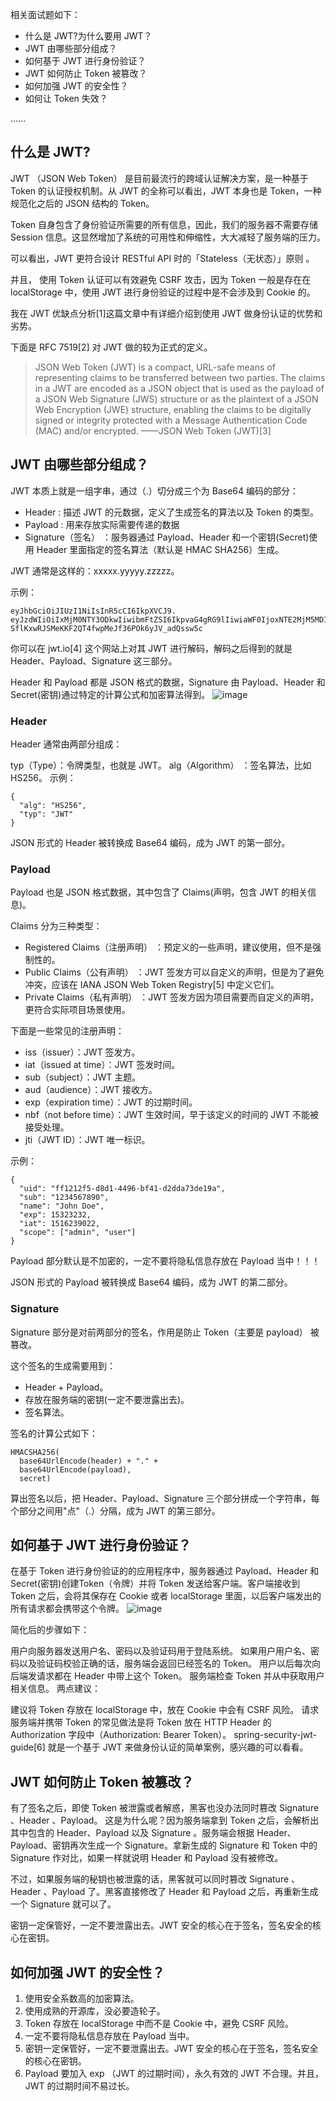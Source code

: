 相关面试题如下：

- 什么是 JWT?为什么要用 JWT？
- JWT 由哪些部分组成？
- 如何基于 JWT 进行身份验证？
- JWT 如何防止 Token 被篡改？
- 如何加强 JWT 的安全性？
- 如何让 Token 失效？

......
## 什么是 JWT?
JWT （JSON Web Token） 是目前最流行的跨域认证解决方案，是一种基于 Token 的认证授权机制。从 JWT 的全称可以看出，JWT 本身也是 Token，一种规范化之后的 JSON 结构的 Token。

Token 自身包含了身份验证所需要的所有信息，因此，我们的服务器不需要存储 Session 信息。这显然增加了系统的可用性和伸缩性，大大减轻了服务端的压力。

可以看出，JWT 更符合设计 RESTful API 时的「Stateless（无状态）」原则 。

并且， 使用 Token 认证可以有效避免 CSRF 攻击，因为 Token 一般是存在在 localStorage 中，使用 JWT 进行身份验证的过程中是不会涉及到 Cookie 的。

我在 JWT 优缺点分析[1]这篇文章中有详细介绍到使用 JWT 做身份认证的优势和劣势。

下面是 RFC 7519[2] 对 JWT 做的较为正式的定义。

> JSON Web Token (JWT) is a compact, URL-safe means of representing claims to be transferred between two parties. The claims in a JWT are encoded as a JSON object that is used as the payload of a JSON Web Signature (JWS) structure or as the plaintext of a JSON Web Encryption (JWE) structure, enabling the claims to be digitally signed or integrity protected with a Message Authentication Code (MAC) and/or encrypted. ——JSON Web Token (JWT)[3]

## JWT 由哪些部分组成？

JWT 本质上就是一组字串，通过（.）切分成三个为 Base64 编码的部分：

- Header : 描述 JWT 的元数据，定义了生成签名的算法以及 Token 的类型。
- Payload : 用来存放实际需要传递的数据
- Signature（签名） ：服务器通过 Payload、Header 和一个密钥(Secret)使用 Header 里面指定的签名算法（默认是 HMAC SHA256）生成。

JWT 通常是这样的：xxxxx.yyyyy.zzzzz。

示例：
```
eyJhbGciOiJIUzI1NiIsInR5cCI6IkpXVCJ9.
eyJzdWIiOiIxMjM0NTY3ODkwIiwibmFtZSI6IkpvaG4gRG9lIiwiaWF0IjoxNTE2MjM5MDIyfQ.
SflKxwRJSMeKKF2QT4fwpMeJf36POk6yJV_adQssw5c
```
你可以在 jwt.io[4] 这个网站上对其 JWT 进行解码，解码之后得到的就是 Header、Payload、Signature 这三部分。

Header 和 Payload 都是 JSON 格式的数据，Signature 由 Payload、Header 和 Secret(密钥)通过特定的计算公式和加密算法得到。
![image](https://github.com/wqlabs/wqlabs.github.io/assets/39255755/78e15f5f-f06e-4dd8-85eb-ef95a5557ce0)

### Header
Header 通常由两部分组成：

typ（Type）：令牌类型，也就是 JWT。
alg（Algorithm） ：签名算法，比如 HS256。
示例：
```
{
  "alg": "HS256",
  "typ": "JWT"
}
```
JSON 形式的 Header 被转换成 Base64 编码，成为 JWT 的第一部分。

### Payload
Payload 也是 JSON 格式数据，其中包含了 Claims(声明，包含 JWT 的相关信息)。

Claims 分为三种类型：

- Registered Claims（注册声明） ：预定义的一些声明，建议使用，但不是强制性的。
- Public Claims（公有声明） ：JWT 签发方可以自定义的声明，但是为了避免冲突，应该在 IANA JSON Web Token Registry[5] 中定义它们。
- Private Claims（私有声明） ：JWT 签发方因为项目需要而自定义的声明，更符合实际项目场景使用。

下面是一些常见的注册声明：

- iss（issuer）：JWT 签发方。
- iat（issued at time）：JWT 签发时间。
- sub（subject）：JWT 主题。
- aud（audience）：JWT 接收方。
- exp（expiration time）：JWT 的过期时间。
- nbf（not before time）：JWT 生效时间，早于该定义的时间的 JWT 不能被接受处理。
- jti（JWT ID）：JWT 唯一标识。

示例：
```
{
  "uid": "ff1212f5-d8d1-4496-bf41-d2dda73de19a",
  "sub": "1234567890",
  "name": "John Doe",
  "exp": 15323232,
  "iat": 1516239022,
  "scope": ["admin", "user"]
}
```
Payload 部分默认是不加密的，一定不要将隐私信息存放在 Payload 当中！！！

JSON 形式的 Payload 被转换成 Base64 编码，成为 JWT 的第二部分。

### Signature
Signature 部分是对前两部分的签名，作用是防止 Token（主要是 payload） 被篡改。

这个签名的生成需要用到：

- Header + Payload。
- 存放在服务端的密钥(一定不要泄露出去)。
- 签名算法。

签名的计算公式如下：
```
HMACSHA256(
  base64UrlEncode(header) + "." +
  base64UrlEncode(payload),
  secret)
```
算出签名以后，把 Header、Payload、Signature 三个部分拼成一个字符串，每个部分之间用"点"（.）分隔，成为 JWT 的第三部分。

## 如何基于 JWT 进行身份验证？
在基于 Token 进行身份验证的的应用程序中，服务器通过 Payload、Header 和 Secret(密钥)创建Token（令牌）并将 Token 发送给客户端。客户端接收到 Token 之后，会将其保存在 Cookie 或者 localStorage 里面，以后客户端发出的所有请求都会携带这个令牌。
![image](https://github.com/wqlabs/wqlabs.github.io/assets/39255755/59fe0477-2c6c-407b-91c0-041985bef8e6)

简化后的步骤如下：

用户向服务器发送用户名、密码以及验证码用于登陆系统。
如果用户用户名、密码以及验证码校验正确的话，服务端会返回已经签名的 Token。
用户以后每次向后端发请求都在 Header 中带上这个 Token。
服务端检查 Token 并从中获取用户相关信息。
两点建议：

建议将 Token 存放在 localStorage 中，放在 Cookie 中会有 CSRF 风险。
请求服务端并携带 Token 的常见做法是将 Token 放在 HTTP Header 的 Authorization 字段中（Authorization: Bearer Token）。
spring-security-jwt-guide[6] 就是一个基于 JWT 来做身份认证的简单案例，感兴趣的可以看看。

## JWT 如何防止 Token 被篡改？
有了签名之后，即使 Token 被泄露或者解惑，黑客也没办法同时篡改 Signature 、Header 、Payload。
这是为什么呢？因为服务端拿到 Token 之后，会解析出其中包含的 Header、Payload 以及 Signature 。服务端会根据 Header、Payload、密钥再次生成一个 Signature。拿新生成的 Signature 和 Token 中的 Signature 作对比，如果一样就说明 Header 和 Payload 没有被修改。

不过，如果服务端的秘钥也被泄露的话，黑客就可以同时篡改 Signature 、Header 、Payload 了。黑客直接修改了 Header 和 Payload 之后，再重新生成一个 Signature 就可以了。

密钥一定保管好，一定不要泄露出去。JWT 安全的核心在于签名，签名安全的核心在密钥。

## 如何加强 JWT 的安全性？

1. 使用安全系数高的加密算法。
2. 使用成熟的开源库，没必要造轮子。
3. Token 存放在 localStorage 中而不是 Cookie 中，避免 CSRF 风险。
4. 一定不要将隐私信息存放在 Payload 当中。
5. 密钥一定保管好，一定不要泄露出去。JWT 安全的核心在于签名，签名安全的核心在密钥。
6. Payload 要加入 exp （JWT 的过期时间），永久有效的 JWT 不合理。并且，JWT 的过期时间不易过长。


